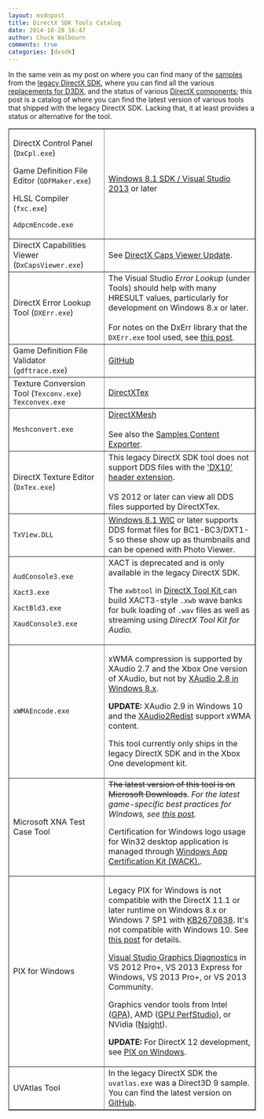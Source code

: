 ```yaml
---
layout: msdnpost
title: DirectX SDK Tools Catalog
date: 2014-10-28 16:47
author: Chuck Walbourn
comments: true
categories: [dxsdk]
---
```

In the same vein as my post on where you can find many of the <a href="https://walbourn.github.io/directx-sdk-samples-catalog/">samples</a> from the <a href="http://msdn.microsoft.com/en-us/library/windows/desktop/ee663275/">legacy DirectX SDK</a>, where you can find all the various <a href="https://walbourn.github.io/living-without-d3dx/">replacements for D3DX</a>, and the status of various <a href="https://walbourn.github.io/directx-sdks-of-a-certain-age/">DirectX components</a>; this post is a catalog of where you can find the latest version of various tools that shipped with the legacy DirectX SDK. Lacking that, it at least provides a status or alternative for the tool.
<!--more-->

<table border="1">
<tbody>
<tr>
<td>
<p>DirectX Control Panel (<code>DxCpl.exe</code>)</p>
<p>Game Definition File Editor (<code>GDFMaker.exe</code>)</p>
<p>HLSL Compiler (<code>fxc.exe</code>)</p>
<p><code>AdpcmEncode.exe</code></p></td>
<td><a href="https://walbourn.github.io/visual-studio-2013-and-windows-8-1-sdk-rtm-are-now-available/">Windows 8.1 SDK / Visual Studio 2013</a> or later</td>
</tr>
<tr>
<td>DirectX Capabilities Viewer (<code>DxCapsViewer.exe</code>)</td>
<td>See <a href="https://walbourn.github.io/directx-caps-viewer-update/">DirectX Caps Viewer Update</a>.</td>
</tr>
<tr>
<td>DirectX Error Lookup Tool (<code>DXErr.exe</code>)</td>
<td>The Visual Studio<em> Error Lookup</em> (under Tools) should help with many HRESULT values, particularly for development on Windows 8.x or later.<br />
<br />
For notes on the DxErr library that the <code>DXErr.exe</code> tool used, see <a href="https://walbourn.github.io/wheres-dxerr-lib/">this post</a>.</td>
</tr>
<tr>
<td>Game Definition File Validator (<code>gdftrace.exe</code>)</td>
<td><a href="https://github.com/walbourn/directx-sdk-samples/tree/master/GDFTrace">GitHub</a></td>
</tr>
<tr>
<td>Texture Conversion Tool (<code>Texconv.exe</code>)
<code>Texconvex.exe</code></td>
<td><a href="http://go.microsoft.com/fwlink/?LinkId=248926">DirectXTex</a></td>
</tr>
<tr>
<td><code>Meshconvert.exe</code></td>
<td><a href="http://go.microsoft.com/fwlink/?LinkID=324981">DirectXMesh</a><br />
<br />
See also the <a href="http://go.microsoft.com/fwlink/?LinkId=226208">Samples Content Exporter</a>.</td>
</tr>
<tr>
<td>DirectX Texture Editor (<code>DxTex.exe</code>)</td>
<td>This legacy DirectX SDK tool does not support DDS files with the <a href="https://walbourn.github.io/the-dds-file-format-lives/">'DX10' header extension</a>.<br />
<br />
VS 2012 or later can view all DDS files supported by DirectXTex.</td>
</tr>
<tr>
<td><code>TxView.DLL</code></td>
<td><a href="https://docs.microsoft.com/en-us/windows/desktop/wic/what-s-new-in-wic-for-windows-8-1">Windows 8.1 WIC</a> or later supports DDS format files for BC1-BC3/DXT1-5 so these show up as thumbnails and can be opened with Photo Viewer.</td>
</tr>
<tr>
<td><p><code>AudConsole3.exe</code></p>
<p><code>Xact3.exe</code></p>
<p><code>XactBld3.exe</code></p>
<p><code>XaudConsole3.exe</code></p></td>
<td>XACT is deprecated and is only available in the legacy DirectX SDK.

The <code>xwbtool</code> in <a href="http://go.microsoft.com/fwlink/?LinkId=248929">DirectX Tool Kit </a> can build XACT3-style <code>.xwb</code> wave banks for bulk loading of <code>.wav</code> files as well as streaming using <em>DirectX Tool Kit for Audio</em>.</td>
</tr>
<tr>
<td><code>xWMAEncode.exe</code></td>
<td><p>xWMA compression is supported by XAudio 2.7 and the Xbox One version of XAudio, but not by <a href="https://walbourn.github.io/xaudio2-and-windows-8/">XAudio 2.8 in Windows 8.x</a>.</p>
<p><b>UPDATE:</b> XAudio 2.9 in Windows 10 and the <a href="https://aka.ms/xaudio2redist">XAudio2Redist</a> support xWMA content.</p>
<p>This tool currently only ships in the legacy DirectX SDK and in the Xbox One development kit.</p></td>
</tr>
<tr>
<td>Microsoft XNA Test Case Tool</td>
<td><strike>The latest version of this tool is on Microsoft Downloads</strike>. <em>For the latest game-specific best practices for Windows, see <a href="https://walbourn.github.io/desktop-games-on-windows-8-x">this post</a>.</em>

Certification for Windows logo usage for Win32 desktop application is managed through <a href="https://docs.microsoft.com/en-us/windows/desktop/win_cert/certification-requirements-for-windows-desktop-apps">Windows App Certification Kit (WACK).</a>.</td>
</tr>
<tr>
<td>PIX for Windows</td>
<td><p>Legacy PIX for Windows is not compatible with the DirectX 11.1 or later runtime on Windows 8.x or Windows 7 SP1 with <a href="http://support.microsoft.com/kb/2670838">KB2670838</a>. It's not compatible with Windows 10. See <a href="https://walbourn.github.io/directx-11-1-and-windows-7-update/">this post</a> for details.</p>
<p><a href="https://docs.microsoft.com/en-us/visualstudio/debugger/overview-of-visual-studio-graphics-diagnostics">Visual Studio Graphics Diagnostics</a> in VS 2012 Pro+, VS 2013 Express for Windows, VS 2013 Pro+, or VS 2013 Community.</p>
<p></p>
<p>Graphics vendor tools from Intel (<a href="http://www.intel.com/software/gpa">GPA</a>), AMD (<a href="http://developer.amd.com/tools-and-sdks/graphics-development/gpu-perfstudio/">GPU PerfStudio</a>), or NVidia (<a href="https://developer.nvidia.com/nvidia-nsight-visual-studio-edition">Nsight</a>).</p>
<p><b>UPDATE:</b> For DirectX 12 development, see <a href="https://devblogs.microsoft.com/pix/">PIX on Windows</a>.</td>
</tr>
<tr>
<td>UVAtlas Tool</td>
<td>In the legacy DirectX SDK the <code>uvatlas.exe</code> was a Direct3D 9 sample. You can find the latest version on <a href="https://github.com/Microsoft/UVAtlas">GitHub</a>.</td>
</tr>
</tbody>
</table>
